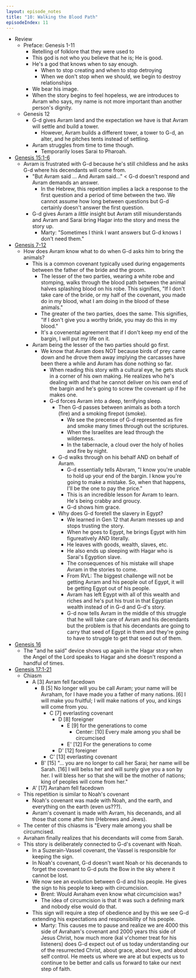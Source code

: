 ```yaml
---
layout: episode_notes
title: "10: Walking the Blood Path"
episodeIndex: 11
---
```

- Review
  - Preface: Genesis 1-11
    - Retelling of folklore that they were used to
    - This god is not who you believe that he is; He is good.
    - He's a god that knows when to say enough.
      - When to stop creating and when to stop detroying
      - When we don't stop when we should, we begin to destroy relationships
    - We bear his image.
    - When the story begins to feel hopeless, we are introduces to Avram who says, my name is not more important than another person's dignity.
  - Genesis 12
    - G-d gives Avram land and the expectation we have is that Avram will settle and build a tower.
      - However, Avram builds a different tower, a tower to G-d, an alter, and he pitches tents instead of settling.
    - Avram struggles from time to time though.
      - Temporarily loses Sarai to Pharoah.
- [Genesis 15:1-6](https://www.bible.com/bible/111/GEN.15.1-6)
  - Avram is frustrated with G-d because he's still childless and he asks G-d where his decendants will come from.
    - "But Avram said ... And Avram said..." < G-d doesn't respond and Avram demands an answer.
      - In the Hebrew, this repetition implies a lack a response to the first question and a period of time between the two. We cannot assume how long between questions but G-d certainly doesn't answer the first question.
    - G-d gives Avram a *little* insight but Avram still misunderstands and Avram and Sarai bring Hagar into the story and mess the story up.
      - Marty: "Sometimes I think I want answers but G-d knows I don't need them."
- [Genesis 7-12](https://www.bible.com/bible/111/GEN.15.7-21)
  - How does Avram know what to do when G-d asks him to bring the animals?
    - This is a common covenant typically used during engagements between the father of the bride and the groom.
      - The lesser of the two parties, wearing a white robe and stomping, walks through the blood path between the animal halves splashing blood on his robe. This signifies, "If I don't take care of the bride, or my half of the covenant, you made do in my blood, what I am doing in the blood of these animals."
      - The greater of the two parties, does the same. This signifies, "If I don't give you a worthy bride, you may do this in my blood."
      - It's a covenental agreement that if I don't keep my end of the bargin, I will put my life on it.
    - Avram being the lesser of the two parties should go first.
      - We know that Avram does NOT because birds of prey came down and he drove them away implying the carcasses have been there a while and Avram has done nothing so far.
        - When reading this story with a cultural eye, he gets stuck in a corner of his own making. He realizes who he's dealing with and that he cannot deliver on his own end of the bargin and he's going to screw the covenant up if he makes one. 
        - G-d forces Avram into a deep, terrifying sleep. 
          - Then G-d passes between animals as both a torch (fire) and a smoking firepot (smoke).
            - We see the precense of G-d represented as fire and smoke many times through out the scriptures.
            - When the Israelites are lead through the wilderness.
            - In the tabernacle, a cloud over the holy of holies and fire by night.
          - G-d walks through on his behalf AND on behalf of Avram.
            - G-d essentially tells Abvram, "I know you're unable to hold up your end of the bargin. I know you're going to make a mistake. So, when that happens, I'll be the one to pay the price."
            - This is an incredible lesson for Avram to learn. He's being crabby and groucy. 
            - G-d shows him grace.
          - Why does G-d foretell the slavery in Egypt?
            - We learned in Gen 12 that Avram messes up and stops trusting the story.
            - When he goes to Egypt, he brings Egypt with him figureatively AND literally.
            - He leaves with goods, wealth, slaves, etc.
            - He also ends up sleeping with Hagar who is Sarai's Egyption slave.
            - The consequences of his mistake will shape Avram in the stories to come.
            - From RVL: The biggest challenge will not be getting Avram and his people out of Egypt, it will be getting Egypt out of his people.
            - Avram has left Egypt with all of this wealth and riches and he's put his trust in that Egyptian wealth instead of in G-d and G-d's story.
            - G-d now tells Avram in the middle of this struggle that he will take care of Avram and his decendants but the problem is that his decendants are going to carry that seed of Egypt in them and they're going to have to struggle to get that seed out of them.
- [Genesis 16](https://www.bible.com/bible/111/GEN.16.NIV)
  - The "and he said" device shows up again in the Hagar story when the Angel of the Lord speaks to Hagar and she doesn't respond a handful of times.
- [Genesis 17:1-21](https://www.bible.com/bible/111/GEN.17.1-21.NIV)
  - Chiasm
    - A [3] Avram fell facedown
      - B [5] No longer will you be call Avram; your name will be Avraham, for I have made you a father of many nations. [6] I will make you fruitful; I will make nations of you, and kings will come from you.
        - C [7] everlasting covenant
          - D [8] foreigner
            - E [9] for the generations to come
              - Center: [10] Every male among you shall be circumcised
            - E' [12] For the generations to come
          - D' [12] foreigner
        - C' [13] everlasting covenant
      - B' [15] "... you are no longer to call her Sarai; her name will be Sarah. [16] I will belss her and will surely give you a son by her. I will bless her so that she will be the mother of nations; king of peoples will come from her."
    - A' [17] Avraham fell facedown
  - This repetition is similar to Noah's covenant
    - Noah's covenant was made with Noah, and the earth, and everything on the earth (even us???).
    - Avram's covenant is made with Avram, his decenands, and all those that come after him (Hebrews and Jews).
  - The center of this chiasms is "Every male among you shall be circumcised.
  - Avraham finally realizes that his decendants will come from Sarah.
  - This story is deliberately connected to G-d's covenant with Noah.
    - In a Suzerain-Vassel covenant, the Vassel is responsible for keeping the sign.
    - In Noah's covenant, G-d doesn't want Noah or his decenands to forget the covenant to G-d puts the Bow in the sky where it cannot be lost.
    - We now see an evolution between G-d and his people. He gives the sign to his people to keep with circumcision.
      - Brent: Would Avraham even know what circumcision was?
      - The idea of circumcision is that it was such a defining mark and nobody else would do that.
    - This sign will require a step of obedience and by this we see G-d extending his expectations and responsibility of his people.
      - Marty: This causes me to pause and realize we are 4000 this side of Avraham's covenant and 2000 years this side of Jesus Christ, how much more (kal v'chomer treat for his listeners) does G-d expect out of us today understanding our of the resurrected Christ, about grace, about love, and about self control. He meets us where we are at but expects us to continue to be better and calls us forward to take our next step of faith.
